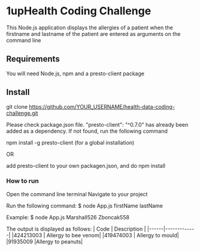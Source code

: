 # 1upHealth Coding Challenge

This Node.js application displays the allergies of a patient when the firstname and lastname of the patient are entered as arguments on the command line

## Requirements

You will need Node.js, npm and a presto-client package

## Install

git clone https://github.com/YOUR_USERNAME/health-data-coding-challenge.git

Please check package.json file. "presto-client": "^0.7.0" has already been added as a dependency.
If not found, run the following command

npm install -g presto-client (for a global installation)

OR

add presto-client to your own packagen.json, and do npm install


### How to run

Open the command line terminal
Navigate to your project

Run the following command:
$ node App.js  firstName lastName

Example:
$ node App.js  Marshall526 Zboncak558

The output is displayed as follows:
| Code | Description |
|------|-------------|
|424213003 | Allergy to bee venom|
|419474003 | Allergy to mould|
|91935009 |Allergy to peanuts|






